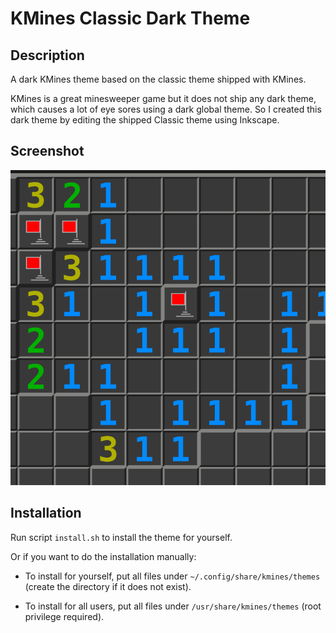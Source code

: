 # KMines Classic Dark Theme

## Description

A dark KMines theme based on the classic theme shipped with KMines.

KMines is a great minesweeper game but it does not ship any dark theme, which causes a lot of eye sores using a dark global theme. So I created this dark theme by editing the shipped Classic theme using Inkscape.

## Screenshot

![screenshot](classic_dark_preview.png)

## Installation

Run script `install.sh` to install the theme for yourself.

Or if you want to do the installation manually:

- To install for yourself, put all files under `~/.config/share/kmines/themes` (create the directory if it does not exist).

- To install for all users, put all files under `/usr/share/kmines/themes` (root privilege required).
